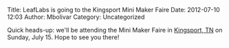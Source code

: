 Title: LeafLabs is going to the Kingsport Mini Maker Faire
Date: 2012-07-10 12:03
Author: Mbolivar
Category: Uncategorized

Quick heads-up: we'll be attending the Mini Maker Faire in [Kingsport,
TN][] on Sunday, July 15. Hope to see you there!

  [Kingsport, TN]: http://makerfairekingsport.wordpress.com/
